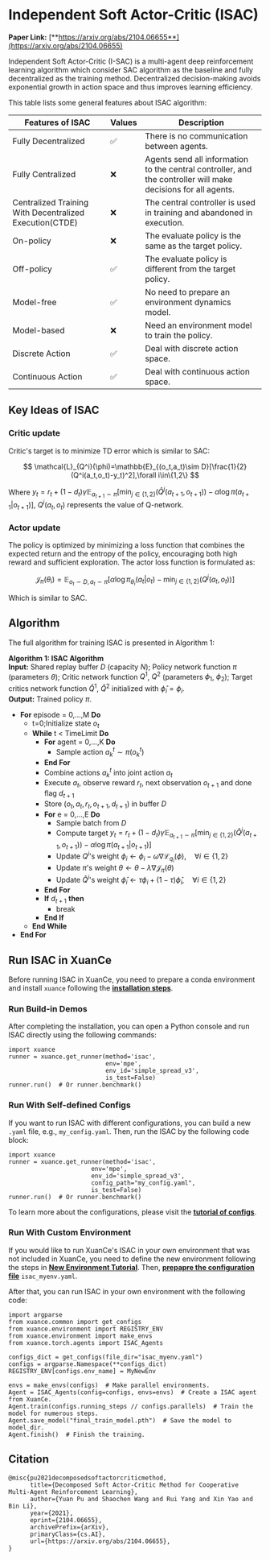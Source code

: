 # Independent Soft Actor-Critic (ISAC)

**Paper Link:** [**https://arxiv.org/abs/2104.06655**](https://arxiv.org/abs/2104.06655)

Independent Soft Actor-Critic (I-SAC) is a multi-agent deep reinforcement learning algorithm
which consider SAC algorithm as the baseline and fully decentralized as the training method.
Decentralized decision-making avoids exponential growth in action space and thus improves learning efficiency.

This table lists some general features about ISAC algorithm:   

| Features of ISAC                                        | Values | Description                                                                                                   |
|---------------------------------------------------------|--------|---------------------------------------------------------------------------------------------------------------|
| Fully Decentralized                                     | ✅      | There is no communication between agents.                                                                     |
| Fully Centralized                                       | ❌      | Agents send all information to the central controller, and the controller will make decisions for all agents. | 
| Centralized Training With Decentralized Execution(CTDE) | ❌      | The central controller is used in training and abandoned in execution.                                        | 
| On-policy                                               | ❌      | The evaluate policy is the same as the target policy.                                                         | 
| Off-policy                                              | ✅      | The evaluate policy is different from the target policy.                                                      |   
| Model-free                                              | ✅      | No need to prepare an environment dynamics model.                                                             |
| Model-based                                             | ❌      | Need an environment model to train the policy.                                                                | 
| Discrete Action                                         | ✅      | Deal with discrete action space.                                                                              | 
| Continuous Action                                       | ✅      | Deal with continuous action space.                                                                            |

## Key Ideas of ISAC

### Critic update

Critic's target is to minimize TD error which is similar to SAC:

$$
\mathcal{L}_{Q^i}(\phi)=\mathbb{E}_{(o_t,a_t)\sim D}[\frac{1}{2}(Q^i(a_t,o_t)-y_t)^2],\forall i\in\{1,2\}
$$

Where $y_t=r_t+(1-d_t)\gamma\mathbb{E}_{a_{t+1}\sim\pi}[\min_{j\in\{1,2\}}(\hat{Q}^j(a_{t+1},o_{t+1}))-\alpha\log\pi(a_{t+1}|o_{t+1})]$,
$Q^i(a_t,o_t)$ represents the value of Q-network.

### Actor update

The policy is optimized by minimizing a loss function that combines the expected return and the entropy of the policy, encouraging both high reward and sufficient exploration.
The actor loss function is formulated as:

$$
\mathcal{J}_\pi(\theta_i)=\mathbb{E}_{o_t\sim D,a_t\sim\pi}[\alpha\log\pi_{\theta_i}(a_t|o_t)-\min_{j\in\{1,2\}}(Q^j(a_t,o_t))]
$$

Which is similar to SAC.

## Algorithm

The full algorithm for training ISAC is presented in Algorithm 1:

**Algorithm 1: ISAC Algorithm**  
**Input:**
Shared replay buffer $D$ (capacity $N$);
Policy network function $\pi$ (parameters $\theta$);
Critic network function $Q^1$, $Q^2$ (parameters $\phi_1$, $\phi_2$);
Target critics network function $\hat{Q}^1$, $\hat{Q}^2$ initialized with $\hat{\phi}_i = \phi_i$.  
**Output:**
Trained policy $\pi$.

- **For** episode = 0,...,M **Do**
   - t=0;Initialize state $o_t$  
   - **While** t < TimeLimit **Do**
     - **For** agent = 0,...,K **Do**
        - Sample action $a_k^t \sim \pi(o_k^t)$
     - **End For**
     - Combine actions $a_k^t$ into joint action $a_t$  
     - Execute $a_t$, observe reward $r_t$, next observation $o_{t+1}$ and done flag $d_{t+1}$  
     - Store $(o_t, a_t, r_t, o_{t+1}, d_{t+1})$ in buffer $D$
     - **For** e = 0,...,E **Do**
        - Sample batch from $D$
        - Compute target $y_t=r_t+(1-d_t)\gamma\mathbb{E}_{a_{t+1}\sim\pi}[\min_{j\in\{1,2\}}(\hat{Q}^j(a_{t+1},o_{t+1}))-\alpha\log\pi(a_{t+1}|o_{t+1})]$
        - Update $Q^i$'s weight $\phi_i\leftarrow\phi_i-\omega\nabla \mathcal{L}_{q_i}(\phi),\quad\forall i\in\{1,2\}$
        - Update $\pi$'s weight $\theta\leftarrow\theta-\lambda\nabla \mathcal{J}_{\pi}(\theta)$
        - Update $\hat{Q}^i$'s weight $\hat{\phi}_i \leftarrow \tau \phi_i + (1-\tau)\hat{\phi}_i, \quad\forall i\in\{1,2\}$
     - **End For**
     - **If** $d_{t+1}$ **then**
        - break
     - **End If**
   - **End While**
- **End For**

## Run ISAC in XuanCe

Before running ISAC in XuanCe, you need to prepare a conda environment and install ``xuance`` following 
the [**installation steps**](./../../usage/installation.rst#install-xuance).

### Run Build-in Demos

After completing the installation, you can open a Python console and run ISAC directly using the following commands:

```python3
import xuance
runner = xuance.get_runner(method='isac',
                           env='mpe',
                           env_id='simple_spread_v3',
                           is_test=False)
runner.run()  # Or runner.benchmark()
```

### Run With Self-defined Configs

If you want to run ISAC with different configurations, you can build a new ``.yaml`` file, e.g., ``my_config.yaml``.
Then, run the ISAC by the following code block:

```python3
import xuance
runner = xuance.get_runner(method='isac',
                       env='mpe',
                       env_id='simple_spread_v3',
                       config_path="my_config.yaml",
                       is_test=False)
runner.run()  # Or runner.benchmark()
```

To learn more about the configurations, please visit the 
[**tutorial of configs**](./../../api/configs/configuration_examples.rst).


### Run With Custom Environment

If you would like to run XuanCe's ISAC in your own environment that was not included in XuanCe, 
you need to define the new environment following the steps in 
[**New Environment Tutorial**](./../../usage/custom_env/custom_drl_env.rst).
Then, [**prepapre the configuration file**](./../../usage/custom_env/custom_drl_env.rst#step-2-create-the-config-file-and-read-the-configurations) 
 ``isac_myenv.yaml``.

After that, you can run ISAC in your own environment with the following code:

```python3
import argparse
from xuance.common import get_configs
from xuance.environment import REGISTRY_ENV
from xuance.environment import make_envs
from xuance.torch.agents import ISAC_Agents

configs_dict = get_configs(file_dir="isac_myenv.yaml")
configs = argparse.Namespace(**configs_dict)
REGISTRY_ENV[configs.env_name] = MyNewEnv

envs = make_envs(configs)  # Make parallel environments.
Agent = ISAC_Agents(config=configs, envs=envs)  # Create a ISAC agent from XuanCe.
Agent.train(configs.running_steps // configs.parallels)  # Train the model for numerous steps.
Agent.save_model("final_train_model.pth")  # Save the model to model_dir.
Agent.finish()  # Finish the training.
```

## Citation

```{code-block} bash
@misc{pu2021decomposedsoftactorcriticmethod,
      title={Decomposed Soft Actor-Critic Method for Cooperative Multi-Agent Reinforcement Learning}, 
      author={Yuan Pu and Shaochen Wang and Rui Yang and Xin Yao and Bin Li},
      year={2021},
      eprint={2104.06655},
      archivePrefix={arXiv},
      primaryClass={cs.AI},
      url={https://arxiv.org/abs/2104.06655}, 
}
```